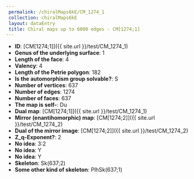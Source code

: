 ```yaml
--- 
 permalink: /chiralMaps6kE/CM_1274_1 
 collection: chiralMaps6kE
 layout: dataEntry
 title: Chiral maps up to 6000 edges - CM[1274;1]
---
```


- **ID**: [CM[1274;1]]({{ site.url }}/test/CM_1274_1)
- **Genus of the underlying surface**: 1
- **Length of the face**: 4
- **Valency**: 4
- **Length of the Petrie polygon**: 182
- **Is the automorphism group solvable?**: S
- **Number of vertices**: 637
- **Number of edges**: 1274
- **Number of faces**: 637
- **The map is self-**: Du
- **Dual map**: [CM[1274;1]]({{ site.url }}/test/CM_1274_1)
- **Mirror (enantihomorphic) map**: [CM[1274;2]]({{ site.url }}/test/CM_1274_2)
- **Dual of the mirror image**: [CM[1274;2]]({{ site.url }}/test/CM_1274_2)
- **Z_q-Exponent?**: 2
- **No idea**:  3:2
- **No idea**: Y
- **No idea**: Y
- **Skeleton**: Sk(637;2)
- **Some other kind of skeleton**: PlhSk(637;1)
